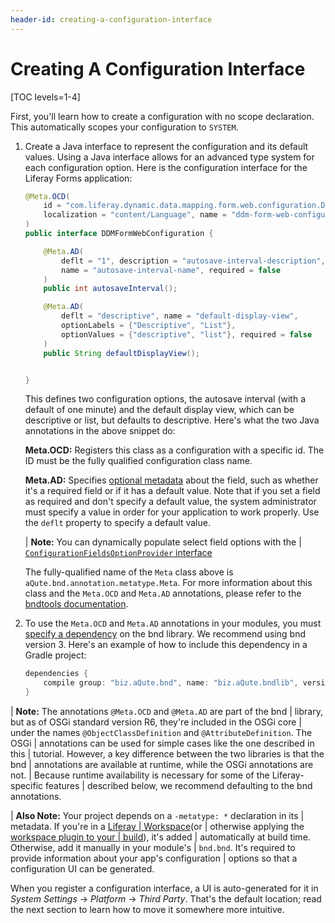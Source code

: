```yaml
---
header-id: creating-a-configuration-interface
---
```


# Creating A Configuration Interface

[TOC levels=1-4]

First, you'll learn how to create a configuration with no scope declaration.
This automatically scopes your configuration to `SYSTEM`.

1.  Create a Java interface to represent the configuration and its default
    values. Using a Java interface allows for an advanced type system for each
    configuration option. Here is the configuration interface for the Liferay
    Forms application:

    ```java
    @Meta.OCD(
        id = "com.liferay.dynamic.data.mapping.form.web.configuration.DDMFormWebConfiguration",
        localization = "content/Language", name = "ddm-form-web-configuration-name"
    )
    public interface DDMFormWebConfiguration {

        @Meta.AD(
            deflt = "1", description = "autosave-interval-description",
            name = "autosave-interval-name", required = false
        )
        public int autosaveInterval();

        @Meta.AD(
            deflt = "descriptive", name = "default-display-view",
            optionLabels = {"Descriptive", "List"},
            optionValues = {"descriptive", "list"}, required = false
        )
        public String defaultDisplayView();


    }
    ```

    This defines two configuration options, the autosave interval (with a default
    of one minute) and the default display view, which can be descriptive or
    list, but defaults to descriptive. Here's what the two Java annotations in
    the above snippet do:

    **Meta.OCD:** Registers this class as a configuration with a specific
    id. The ID must be the fully qualified configuration class name.

    **Meta.AD:** Specifies [optional metadata](http://bnd.bndtools.org/chapters/210-metatype.html) 
    about the field, such as whether it's a required field or if it has
    a default value.  Note that if you set a field as required and don't specify
    a default value, the system administrator must specify a value in order for
    your application to work properly. Use the `deflt` property to specify
    a default value.

    | **Note:** You can dynamically populate select field options with the 
    | [`ConfigurationFieldsOptionProvider` interface](/docs/7-2/frameworks/-/knowledge_base/f/dynamically-populating-select-list-fields-in-the-configuration-ui)

    The fully-qualified name of the `Meta` class above is
    `aQute.bnd.annotation.metatype.Meta`. For more information about this class and
    the `Meta.OCD` and `Meta.AD` annotations, please refer to the 
    [bndtools documentation](http://bnd.bndtools.org/chapters/210-metatype.html).

2.  To use the `Meta.OCD` and `Meta.AD` annotations in your modules, you must
    [specify a dependency](/docs/7-2/customization/-/knowledge_base/c/configuring-dependencies)
    on the bnd library. We recommend using bnd version 3. Here's an example of
    how to include this dependency in a Gradle project: 

    ```groovy
    dependencies {
        compile group: "biz.aQute.bnd", name: "biz.aQute.bndlib", version: "3.1.0"
    }
    ```

| **Note:** The annotations `@Meta.OCD` and `@Meta.AD` are part of the bnd
| library, but as of OSGi standard version R6, they're included in the OSGi core
| under the names `@ObjectClassDefinition` and `@AttributeDefinition`. The OSGi
| annotations can be used for simple cases like the one described in this
| tutorial. However, a key difference between the two libraries is that the bnd
| annotations are available at runtime, while the OSGi annotations are not.
| Because runtime availability is necessary for some of the Liferay-specific features
| described below, we recommend defaulting to the bnd annotations.

| **Also Note:** Your project depends on a `-metatype: *` declaration in its
| metadata. If you're in a [Liferay
| Workspace](/docs/7-2/reference/-/knowledge_base/r/liferay-workspace)(or
| otherwise applying the [workspace plugin to your
| build](/docs/7-2/reference/-/knowledge_base/r/gradle-plugins)), it's added
| automatically at build time. Otherwise, add it manually in your module's
| `bnd.bnd`. It's required to provide information about your app's configuration
| options so that a configuration UI can be generated.

When you register a configuration interface, a UI is auto-generated for it in
*System Settings* &rarr; *Platform* &rarr; *Third Party*. That's the default
location; read the next section to learn how to move it somewhere more
intuitive.
